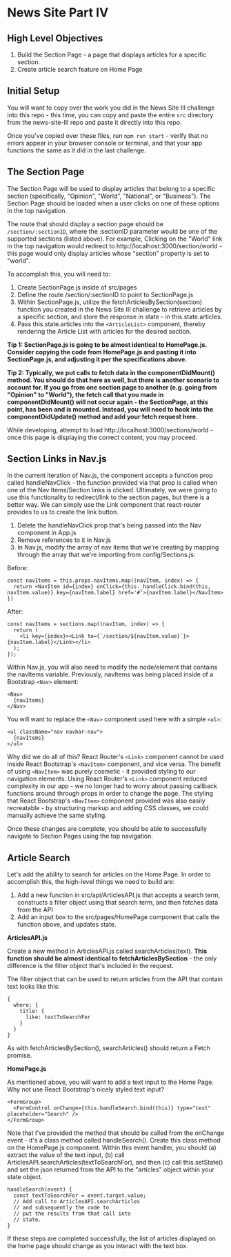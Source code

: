 # News Site Part IV

## High Level Objectives

 1. Build the Section Page - a page that displays articles for a specific section.
 2. Create article search feature on Home Page 

## Initial Setup

You will want to copy over the work you did in the News Site III challenge into this repo - this time, you can copy and paste the entire `src` directory from the news-site-III repo and paste it directly into this repo.

Once you've copied over these files, run ```npm run start``` - verify that no errors appear in your browser console or terminal, and that your app functions the same as it did in the last challenge.

## The Section Page
The Section Page will be used to display articles that belong to a specific section (specifically, "Opinion", "World", "National",  or "Business").  The Section Page should be loaded when a user clicks on one of these options in the top navigation.  

The route that should display a section page should be `/section/:sectionID`, where the :sectionID parameter would be one of the supported sections (listed above).  For example, Clicking on the "World" link in the top navigation would redirect to http://localhost:3000/section/world - this page would only display articles whose "section" property is set to "world".

To accomplish this, you will need to:

 1. Create SectionPage.js inside of src/pages
 2. Define the route /section/:sectionID to point to SectionPage.js
 3. Within SectionPage.js, utilize the fetchArticlesBySection(section) function you created in the News Site III challenge to retrieve articles by a specific section, and store the response in state - in this.state.articles.
 4. Pass this.state.articles into the `<ArticleList>` component, thereby rendering the Article List with articles for the desired section.

**Tip 1: SectionPage.js is going to be almost identical to HomePage.js.  Consider copying the code from HomePage.js and pasting it into SectionPage.js, and adjusting it per the specifications above.**

**Tip 2: Typically, we put calls to fetch data in the componentDidMount() method.  You should do that here as well, but there is another scenario to account for.  If you go from one section page to another (e.g. going from "Opinion" to "World"), the fetch call that you made in componentDidMount() will not occur again - the SectionPage, at this point, has been and is mounted.  Instead, you will need to hook into the componentDidUpdate() method and add your fetch request here.**

While developing, attempt to load http://localhost:3000/sections/world - once this page is displaying the correct content, you may proceed.

## Section Links in Nav.js

In the current iteration of Nav.js, the component accepts a function prop called handleNavClick - the function provided via that prop is called when one of the Nav Items/Section links is clicked.  Ultimately, we were going to use this functionality to redirect/link to the section pages, but there is a better way.  We can simply use the Link component that react-router provides to us to create the link button.

 1. Delete the handleNavClick prop that's being passed into the Nav component in App.js
 2. Remove references to it in Nav.js
 3. In Nav.js, modify the array of nav items that we're creating by mapping through the array that we're importing from config/Sections.js:

Before: 

    const navItems = this.props.navItems.map((navItem, index) => {
      return <NavItem id={index} onClick={this._handleClick.bind(this, navItem.value)} key={navItem.label} href='#'>{navItem.label}</NavItem>
    })

After:

    const navItems = sections.map((navItem, index) => {
      return (
        <li key={index}><Link to={`/section/${navItem.value}`}>{navItem.label}</Link></li>
      );
    });

Within Nav.js, you will also need to modify the node/element that contains the navItems variable.  Previously, navItems was being placed inside of a Bootstrap `<Nav>` element:

    <Nav>
      {navItems}  
    </Nav>

You will want to replace the `<Nav>` component used here with a simple `<ul>`:

    <ul className="nav navbar-nav">
      {navItems}
    </ul>

Why did we do all of this?  React Router's `<Link>` component cannot be used inside React Bootstrap's `<NavItem>` component, and vice versa.  The benefit of using `<NavItem>` was purely cosmetic - it provided styling to our navigation elements.  Using React Router's `<Link>` component reduced complexity in our app - we no longer had to worry about passing callback functions around through props in order to change the page.  The styling that React Bootstrap's `<NavItem>` component provided was also easily recreatable - by structuring markup and adding CSS classes, we could manually achieve the same styling.

Once these changes are complete, you should be able to successfully navigate to Section Pages using the top navigation.

## Article Search

Let's add the ability to search for articles on the Home Page.  In order to accomplish this, the high-level things we need to build are:

 1. Add a new function in src/api/ArticlesAPI.js that accepts a search term, constructs a filter object using that search term, and then fetches data from the API
 2. Add an input box to the src/pages/HomePage component that calls the function above, and updates state.

**ArticlesAPI.js**

Create a new method in ArticlesAPI.js called searchArticles(text).  **This function should be almost identical to fetchArticlesBySection** - the only difference is the filter object that's included in the request.

The filter object that can be used to return articles from the API that contain text looks like this:

    {
      where: {
        title: {
          like: textToSearchFor
        }
      }
    }

As with fetchArticlesBySection(), searchArticles() should return a Fetch promise.

**HomePage.js**

As mentioned above, you will want to add a text input to the Home Page.  Why not use React Bootstrap's nicely styled text input?  

    <FormGroup>
      <FormControl onChange={this.handleSearch.bind(this)} type="text" placeholder="Search" />
    </FormGroup>

Note that I've provided the method that should be called from the onChange event - it's a class method called handleSearch().  Create this class method on the HomePage.js component.  Within this event handler, you should (a) extract the value of the text input, (b) call ArticlesAPI.searchArticles(textToSearchFor), and then (c) call this.setState() and set the json returned from the API to the "articles" object within your state object.  

    handleSearch(event) {
      const textToSearchFor = event.target.value;
      // Add call to ArticlesAPI.searchArticles
      // and subsequently the code to 
      // put the results from that call into
      // state.
    }

If these steps are completed successfully, the list of articles displayed on the home page should change as you interact with the text box.
